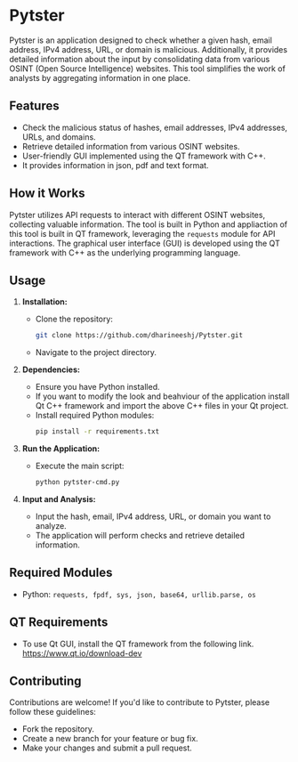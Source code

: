 # Pytster

Pytster is an application designed to check whether a given hash, email address, IPv4 address, URL, or domain is malicious. Additionally, it provides detailed information about the input by consolidating data from various OSINT (Open Source Intelligence) websites. This tool simplifies the work of analysts by aggregating information in one place.

## Features

- Check the malicious status of hashes, email addresses, IPv4 addresses, URLs, and domains.
- Retrieve detailed information from various OSINT websites.
- User-friendly GUI implemented using the QT framework with C++.
- It provides information in json, pdf and text format.

## How it Works

Pytster utilizes API requests to interact with different OSINT websites, collecting valuable information. The tool is built in Python and appliaction of this tool is built in QT framework, leveraging the `requests` module for API interactions. The graphical user interface (GUI) is developed using the QT framework with C++ as the underlying programming language.

## Usage

1. **Installation:**
   - Clone the repository:
     ```bash
     git clone https://github.com/dharineeshj/Pytster.git
     ```
   - Navigate to the project directory.

2. **Dependencies:**
   - Ensure you have Python installed.
   - If you want to modify the look and beahviour of the application install Qt C++ framework and import the above C++ files in your Qt project.
   - Install required Python modules:
     ```bash
     pip install -r requirements.txt
     ```

3. **Run the Application:**
   - Execute the main script:
     ```bash
     python pytster-cmd.py
     ```

4. **Input and Analysis:**
   - Input the hash, email, IPv4 address, URL, or domain you want to analyze.
   - The application will perform checks and retrieve detailed information.

## Required Modules

- Python: `requests, fpdf, sys, json, base64, urllib.parse, os`

## QT Requirements
- To use Qt GUI, install the QT framework from the following link.
https://www.qt.io/download-dev

## Contributing

Contributions are welcome! If you'd like to contribute to Pytster, please follow these guidelines:
- Fork the repository.
- Create a new branch for your feature or bug fix.
- Make your changes and submit a pull request.

